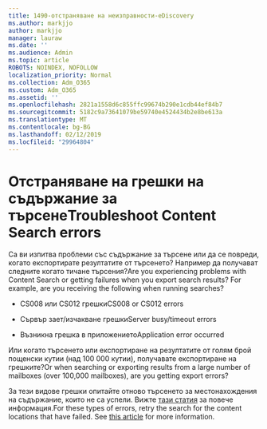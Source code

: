 ```yaml
---
title: 1490-отстраняване на неизправности-eDiscovery
ms.author: markjjo
author: markjjo
manager: lauraw
ms.date: ''
ms.audience: Admin
ms.topic: article
ROBOTS: NOINDEX, NOFOLLOW
localization_priority: Normal
ms.collection: Adm_O365
ms.custom: Adm_O365
ms.assetid: ''
ms.openlocfilehash: 2821a1558d6c855ffc99674b290e1cdb44ef84b7
ms.sourcegitcommit: 5182c9a73641079be59740e4524434b2e8be613a
ms.translationtype: MT
ms.contentlocale: bg-BG
ms.lasthandoff: 02/12/2019
ms.locfileid: "29964804"
---
```

# <a name="troubleshoot-content-search-errors"></a><span data-ttu-id="f1b18-102">Отстраняване на грешки на съдържание за търсене</span><span class="sxs-lookup"><span data-stu-id="f1b18-102">Troubleshoot Content Search errors</span></span>

<span data-ttu-id="f1b18-p101">Са ви изпитва проблеми със съдържание за търсене или да се повреди, когато експортирате резултатите от търсенето? Например да получават следните когато тичане търсения?</span><span class="sxs-lookup"><span data-stu-id="f1b18-p101">Are you experiencing problems with Content Search or getting failures when you export search results? For example, are you receiving the following when running searches?</span></span>

- <span data-ttu-id="f1b18-105">CS008 или CS012 грешки</span><span class="sxs-lookup"><span data-stu-id="f1b18-105">CS008 or CS012 errors</span></span>

- <span data-ttu-id="f1b18-106">Сървър зает/изчакване грешки</span><span class="sxs-lookup"><span data-stu-id="f1b18-106">Server busy/timeout errors</span></span>

- <span data-ttu-id="f1b18-107">Възникна грешка в приложението</span><span class="sxs-lookup"><span data-stu-id="f1b18-107">Application error occurred</span></span>

<span data-ttu-id="f1b18-108">Или когато търсенето или експортиране на резултатите от голям брой пощенски кутии (над 100 000 кутии), получавате експортиране на грешките?</span><span class="sxs-lookup"><span data-stu-id="f1b18-108">Or when searching or exporting results from a large number of mailboxes (over 100,000 mailboxes), are you getting export errors?</span></span>

<span data-ttu-id="f1b18-p102">За тези видове грешки опитайте отново търсенето за местонахождения на съдържание, които не са успели. Вижте [тази статия](https://docs.microsoft.com/office365/securitycompliance/retry-failed-content-search) за повече информация.</span><span class="sxs-lookup"><span data-stu-id="f1b18-p102">For these types of errors, retry the search for the content locations that have failed. See  [this article](https://docs.microsoft.com/office365/securitycompliance/retry-failed-content-search) for more information.</span></span>
